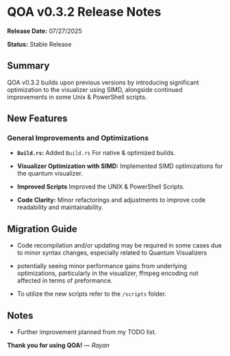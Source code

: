 # QOA v0.3.2 Release Notes

**Release Date:** 07/27/2025

**Status:** Stable Release

## Summary

QOA v0.3.2 builds upon previous versions by introducing significant optimization to the visualizer using SIMD, alongside continued improvements in some Unix & PowerShell scripts.

## New Features

### General Improvements and Optimizations

* **`Build.rs`:** Added `Build.rs` For native & optimized builds.

* **Visualizer Optimization with SIMD:** Implemented SIMD optimizations for the quantum visualizer.

* **Improved Scripts** Improved the UNIX & PowerShell Scripts.

* **Code Clarity:** Minor refactorings and adjustments to improve code readability and maintainability.

## Migration Guide

* Code recompilation and/or updating may be required in some cases due to minor syntax changes, especially related to Quantum Visualizers

* potentially seeing minor performance gains from underlying optimizations, particularly in the visualizer, ffmpeg encoding not affected in terms of preformance.

* To utilize the new scripts refer to the `/scripts` folder.

## Notes

* Further improvement planned from my TODO list.

**Thank you for using QOA!** 
— *Rayan*
